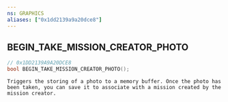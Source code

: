 ```yaml
---
ns: GRAPHICS
aliases: ["0x1dd2139a9a20dce8"]
---
```

## BEGIN_TAKE_MISSION_CREATOR_PHOTO

```c
// 0x1DD2139A9A20DCE8
bool BEGIN_TAKE_MISSION_CREATOR_PHOTO();
```

```
Triggers the storing of a photo to a memory buffer. Once the photo has been taken, you can save it to associate with a mission created by the mission creator.
```
